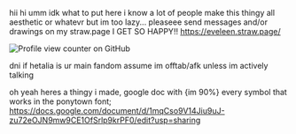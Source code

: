 hii hi umm idk what to put here 
i know a lot of people make this thingy all aesthetic or whatevr but im too lazy...
pleaseee send messages and/or drawings on my straw.page I GET SO HAPPY!!
https://eveleen.straw.page/

![Profile view counter on GitHub](https://komarev.com/ghpvc/?username=eveleen-evee&color=yellow&style=for-the-badge)

dni if hetalia is ur main fandom
assume im offtab/afk unless im actively talking

oh yeah heres a thingy i made, google doc with {im 90%} every symbol that works in the ponytown font; https://docs.google.com/document/d/1mqCso9V14Jiu9uJ-zu72eOJN9mw9CE1OfSrlp9krPF0/edit?usp=sharing
